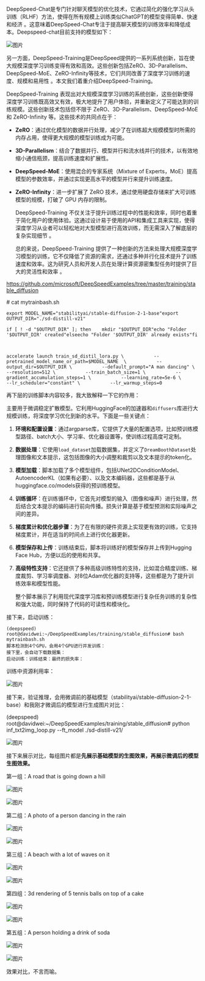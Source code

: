 DeepSpeed-Chat是专门针对聊天模型的优化技术，它通过简化的强化学习从头训练（RLHF）方法，使得在所有规模上训练类似ChatGPT的模型变得简单、快速和经济 。这意味着DeepSpeed-Chat专注于提高聊天模型的训练效率和降低成本。Deepspeed-chat目前支持的模型如下：

![图片](https://mmbiz.qpic.cn/mmbiz_png/akGXyic486nWibEvTJWkQ9LoCQicqXNd4dTbj16Tov1FA4VNMPDibY3gYCGSxP7F7pq5icwbwhhRXbc5FHW6zU8A0xQ/640?wx_fmt=png&from=appmsg&tp=webp&wxfrom=5&wx_lazy=1&wx_co=1)

另一方面，DeepSpeed-Training是DeepSpeed提供的一系列系统创新，旨在使大规模深度学习训练变得有效和高效。这些创新包括ZeRO、3D-Parallelism、DeepSpeed-MoE、ZeRO-Infinity等技术，它们共同改善了深度学习训练的速度、规模和易用性 。本文我们着重介绍DeepSpeed-Training。

DeepSpeed-Training 表现出对大规模深度学习训练的系统创新，这些创新使得深度学习训练既高效又有效，极大地提升了用户体验，并重新定义了可能达到的训练规模。这些创新技术包括但不限于 ZeRO、3D-Parallelism、DeepSpeed-MoE 和 ZeRO-Infinity 等。这些技术的共同点在于：

- **ZeRO**：通过优化模型的数据并行处理，减少了在训练超大规模模型时所需的内存占用，使得更大规模的模型训练成为可能。

- **3D-Parallelism**：结合了数据并行、模型并行和流水线并行的技术，以有效地缩小通信瓶颈，提高训练速度和扩展性。

- **DeepSpeed-MoE**：使用混合的专家系统（Mixture of Experts，MoE）提高模型的参数效率，并通过实现更高水平的模型并行来提升训练速度。

- **ZeRO-Infinity**：进一步扩展了 ZeRO 技术，通过使用硬盘存储来扩大可训练模型的规模，打破了 GPU 内存的限制。

  DeepSpeed-Training 不仅关注于提升训练过程中的性能和效率，同时也着重于简化用户的使用体验。这通过设计易于使用的API和集成工具来实现，使得深度学习从业者可以轻松地对大型模型进行高效训练，而无需深入了解底层的复杂实现细节 。

  总的来说，DeepSpeed-Training 提供了一种创新的方法来处理大规模深度学习模型的训练，它不仅降低了资源的需求，还通过多种并行化技术提升了训练速度和效率。这为研究人员和开发人员在处理计算资源密集型任务时提供了巨大的灵活性和效率 。



https://github.com/microsoft/DeepSpeedExamples/tree/master/training/stable_diffusion

\# cat mytrainbash.sh

```
export MODEL_NAME="stabilityai/stable-diffusion-2-1-base"export OUTPUT_DIR="./sd-distill-v21"

if [ ! -d "$OUTPUT_DIR" ]; then    mkdir "$OUTPUT_DIR"echo "Folder '$OUTPUT_DIR' created"elseecho "Folder '$OUTPUT_DIR' already exists"fi



accelerate launch train_sd_distil_lora.py \           --pretrained_model_name_or_path=$MODEL_NAME  \           --output_dir=$OUTPUT_DIR \           --default_prompt="A man dancing" \           --resolution=512 \           --train_batch_size=1 \           --gradient_accumulation_steps=1 \           --learning_rate=5e-6 \           --lr_scheduler="constant" \           --lr_warmup_steps=0
```

再下层的训练脚本内容较多，我大致解释一下它的作用：

主要用于微调稳定扩散模型。它利用HuggingFace的加速器和`diffusers`库进行大规模训练，将深度学习优化到新的水平。下面是一些关键点：

1. **环境和配置设置**：通过argparse库，它提供了大量的配置选项，比如预训练模型路径、batch大小、学习率、优化器设置等，使训练过程高度可定制。

2. **数据处理**：它使用`load_dataset`加载数据集，并定义了`DreamBoothDataset`处理图像和文本提示，这包括图像的大小调整和裁剪以及文本提示的token化。

3. **模型加载**：脚本加载了多个模型组件，包括UNet2DConditionModel、AutoencoderKL（如果有必要）、以及文本编码器，这些都是基于从huggingface.co/models获得的预训练模型。

4. **训练循环**：在训练循环中，它首先对模型的输入（图像和噪声）进行处理，然后结合文本提示的编码进行前向传播。损失计算是基于模型预测和实际噪声之间的差异。

5. **梯度累计和优化器步骤**：为了在有限的硬件资源上实现更有效的训练，它支持梯度累计，并在适当的时间点上进行优化器更新。

6. **模型保存和上传**：训练结束后，脚本将训练好的模型保存并上传到Hugging Face Hub，方便以后的使用和共享。

7. **高级特性支持**：它还提供了多种高级训练特性的支持，比如混合精度训练、梯度裁剪、学习率调度器、对8位Adam优化器的支持等，这些都是为了提升训练效率和模型性能。

   整个脚本展示了利用现代深度学习库和预训练模型进行复杂任务训练的复杂性和强大功能，同时保持了代码的可读性和模块化。



接下来，启动训练：

```
(deepspeed) root@davidwei:~/DeepSpeedExamples/training/stable_diffusion# bash mytrainbash.sh
脚本检测到4个GPU，会用4个GPU进行并发训练：
接下里，会自动下载数据集：
启动训练：训练结束：最终的损失率：
```



训练中资源利用率：

![图片](https://mmbiz.qpic.cn/mmbiz_png/akGXyic486nWibEvTJWkQ9LoCQicqXNd4dTibFYys1zheG08Jpo44uB0RnCzMjygJkzFkq0zR7wSlGgUsO7Kibt1NAg/640?wx_fmt=png&from=appmsg&tp=webp&wxfrom=5&wx_lazy=1&wx_co=1)

接下来，验证推理，会用微调前的基础模型（stabilityai/stable-diffusion-2-1-base）和我刚才微调后的模型进行生成图片对比：

(deepspeed) root@davidwei:~/DeepSpeedExamples/training/stable_diffusion# python inf_txt2img_loop.py --ft_model ./sd-distill-v21/

![图片](https://mmbiz.qpic.cn/mmbiz_png/akGXyic486nWnicoxGopS7cyhd9Ems2icMbQP8iaDvPlF5icA7Wx2nc3iaBatWewpCyhagCiaouSlXibn71JfBJdA2p4BQ/640?wx_fmt=png&from=appmsg&tp=webp&wxfrom=5&wx_lazy=1&wx_co=1)

接下来展示对比，每组图片都是**先展示基础模型的生图效果，再展示微调后的模型生图效果。**

第一组：A road that is going down a hill

![图片](https://mmbiz.qpic.cn/mmbiz_png/akGXyic486nWnicoxGopS7cyhd9Ems2icMbjd3BafYGQe0zHC1gl4YD8Ox4GWtN8d728ZSia5kjW8wcKMWR3GbsaGw/640?wx_fmt=png&from=appmsg&tp=webp&wxfrom=5&wx_lazy=1&wx_co=1)

![图片](https://mmbiz.qpic.cn/mmbiz_png/akGXyic486nWnicoxGopS7cyhd9Ems2icMbTH3HwWibEImkjiaI0PVV7DzLXy7dGPnZIQxqOShiaCLsf4Wb35BW2ThNg/640?wx_fmt=png&from=appmsg&tp=webp&wxfrom=5&wx_lazy=1&wx_co=1)

第二组：A photo of a person dancing in the rain

![图片](https://mmbiz.qpic.cn/mmbiz_png/akGXyic486nWnicoxGopS7cyhd9Ems2icMb1K6TyP7DiavvjUUp226oCoibbssCTqoPxyVwNyG5uR6ibTnUJzibfiapwBg/640?wx_fmt=png&from=appmsg&tp=webp&wxfrom=5&wx_lazy=1&wx_co=1)



![图片](https://mmbiz.qpic.cn/mmbiz_png/akGXyic486nWnicoxGopS7cyhd9Ems2icMbUpDicFgIXeAdpmHo2PsBTJwEsdYy8Vq4mg0YLhic4BXQYG4y3QIsh9LA/640?wx_fmt=png&from=appmsg&tp=webp&wxfrom=5&wx_lazy=1&wx_co=1)



第三组：A beach with a lot of waves on it

![图片](https://mmbiz.qpic.cn/mmbiz_png/akGXyic486nWnicoxGopS7cyhd9Ems2icMbcDMVXJWm5cHbtDmsOHz79DJEJHZ0eOmmqwF8uAXsOOloEFhNh1m29g/640?wx_fmt=png&from=appmsg&tp=webp&wxfrom=5&wx_lazy=1&wx_co=1)

![图片](https://mmbiz.qpic.cn/mmbiz_png/akGXyic486nWnicoxGopS7cyhd9Ems2icMbhcB2yezaDB4Ja1uZ2WFNVqGhSemWHScrkeZt2xW814wziauVwU1cIWA/640?wx_fmt=png&from=appmsg&tp=webp&wxfrom=5&wx_lazy=1&wx_co=1)

第四组：3d rendering of 5 tennis balls on top of a cake

![图片](https://mmbiz.qpic.cn/mmbiz_png/akGXyic486nWnicoxGopS7cyhd9Ems2icMbrYIGeAXzue5zj0HPDgxHxGp79EjdXmmu20BaicjRiapib4FsMA7moCAnw/640?wx_fmt=png&from=appmsg&tp=webp&wxfrom=5&wx_lazy=1&wx_co=1)

![图片](https://mmbiz.qpic.cn/mmbiz_png/akGXyic486nWnicoxGopS7cyhd9Ems2icMbXgLkoicFyxHRt30AWtJFmdSuPNeFDsZkS4tyMwNH25e29NSxjOQNZgg/640?wx_fmt=png&from=appmsg&tp=webp&wxfrom=5&wx_lazy=1&wx_co=1)

第五组：A person holding a drink of soda

![图片](https://mmbiz.qpic.cn/mmbiz_png/akGXyic486nWnicoxGopS7cyhd9Ems2icMb4NgEFPKXqwbxcgjfFhxv5ibDctRTQtEjniafQHukkzyAV6R730BHBPFw/640?wx_fmt=png&from=appmsg&tp=webp&wxfrom=5&wx_lazy=1&wx_co=1)

![图片](https://mmbiz.qpic.cn/mmbiz_png/akGXyic486nWnicoxGopS7cyhd9Ems2icMbS2aDyPlZibKFNg14NGx7SSlPvqyrjiaP6r7KoZpHlbrYxqIic9HOr7FeA/640?wx_fmt=png&from=appmsg&tp=webp&wxfrom=5&wx_lazy=1&wx_co=1)



效果对比，不言而喻。